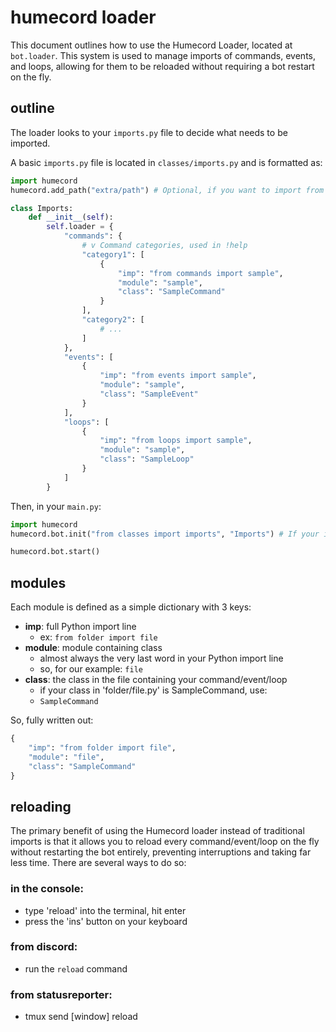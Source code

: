 # humecord loader

This document outlines how to use the Humecord Loader, located at `bot.loader`. This system is used to manage imports of commands, events, and loops, allowing for them to be reloaded without requiring a bot restart on the fly. 

## outline

The loader looks to your `imports.py` file to decide what needs to be imported.

A basic `imports.py` file is located in `classes/imports.py` and is formatted as:

```py
import humecord
humecord.add_path("extra/path") # Optional, if you want to import from another folder

class Imports:
    def __init__(self):
        self.loader = {
            "commands": {
                # v Command categories, used in !help
                "category1": [ 
                    {
                        "imp": "from commands import sample",
                        "module": "sample",
                        "class": "SampleCommand"
                    }
                ],
                "category2": [
                    # ...
                ]
            },
            "events": [
                {
                    "imp": "from events import sample",
                    "module": "sample",
                    "class": "SampleEvent"
                }
            ],
            "loops": [
                {
                    "imp": "from loops import sample",
                    "module": "sample",
                    "class": "SampleLoop"
                }
            ]
        }
```

Then, in your `main.py`:
```py
import humecord
humecord.bot.init("from classes import imports", "Imports") # If your imports.py path is different, change it here

humecord.bot.start()
```

## modules

Each module is defined as a simple dictionary with 3 keys:
* **imp**: full Python import line
    * ex: `from folder import file`
* **module**: module containing class
    * almost always the very last word in your Python import line
    * so, for our example: `file`
* **class**: the class in the file containing your command/event/loop
    * if your class in 'folder/file.py' is SampleCommand, use:
    * `SampleCommand`

So, fully written out:
```py
{
    "imp": "from folder import file",
    "module": "file",
    "class": "SampleCommand"
}
```

## reloading

The primary benefit of using the Humecord loader instead of traditional imports is that it allows you to reload every command/event/loop on the fly without restarting the bot entirely, preventing interruptions and taking far less time. There are several ways to do so:

### in the console:
* type 'reload' into the terminal, hit enter
* press the 'ins' button on your keyboard

### from discord:
* run the `reload` command

### from statusreporter:
* tmux send [window] reload